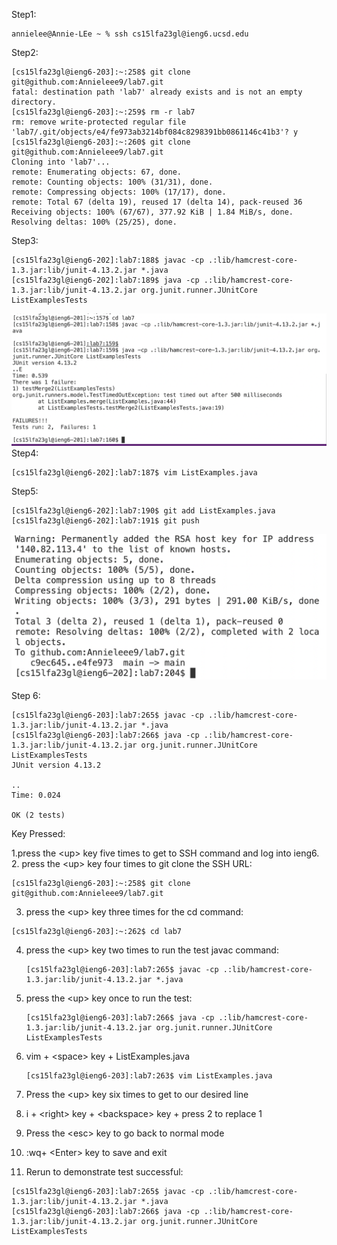 Step1:
```
annielee@Annie-LEe ~ % ssh cs15lfa23gl@ieng6.ucsd.edu
```
Step2:
```
[cs15lfa23gl@ieng6-203]:~:258$ git clone git@github.com:Annieleee9/lab7.git
fatal: destination path 'lab7' already exists and is not an empty directory.
[cs15lfa23gl@ieng6-203]:~:259$ rm -r lab7
rm: remove write-protected regular file 'lab7/.git/objects/e4/fe973ab3214bf084c8298391bb0861146c41b3'? y
[cs15lfa23gl@ieng6-203]:~:260$ git clone git@github.com:Annieleee9/lab7.git
Cloning into 'lab7'...
remote: Enumerating objects: 67, done.
remote: Counting objects: 100% (31/31), done.
remote: Compressing objects: 100% (17/17), done.
remote: Total 67 (delta 19), reused 17 (delta 14), pack-reused 36
Receiving objects: 100% (67/67), 377.92 KiB | 1.84 MiB/s, done.
Resolving deltas: 100% (25/25), done.
```
Step3:
```
[cs15lfa23gl@ieng6-202]:lab7:188$ javac -cp .:lib/hamcrest-core-1.3.jar:lib/junit-4.13.2.jar *.java
[cs15lfa23gl@ieng6-202]:lab7:189$ java -cp .:lib/hamcrest-core-1.3.jar:lib/junit-4.13.2.jar org.junit.runner.JUnitCore ListExamplesTests
```
![Image](step3.png)
Step4:
```
[cs15lfa23gl@ieng6-202]:lab7:187$ vim ListExamples.java
```
Step5:
```
[cs15lfa23gl@ieng6-202]:lab7:190$ git add ListExamples.java
[cs15lfa23gl@ieng6-202]:lab7:191$ git push
```
![Image](step6.png)

Step 6:
```
[cs15lfa23gl@ieng6-203]:lab7:265$ javac -cp .:lib/hamcrest-core-1.3.jar:lib/junit-4.13.2.jar *.java
[cs15lfa23gl@ieng6-203]:lab7:266$ java -cp .:lib/hamcrest-core-1.3.jar:lib/junit-4.13.2.jar org.junit.runner.JUnitCore ListExamplesTests
JUnit version 4.13.2

..
Time: 0.024

OK (2 tests)
```


Key Pressed:

1.press the &lt;up&gt; key five times to get to SSH command and log into ieng6. 
2. press the &lt;up&gt; key four times to git clone the SSH URL:
```
[cs15lfa23gl@ieng6-203]:~:258$ git clone git@github.com:Annieleee9/lab7.git
```
3. press the &lt;up&gt; key three times for the cd command:
```
[cs15lfa23gl@ieng6-203]:~:262$ cd lab7
```
4. press the &lt;up&gt; key two times to run the test javac command:
   ```
   [cs15lfa23gl@ieng6-203]:lab7:265$ javac -cp .:lib/hamcrest-core-1.3.jar:lib/junit-4.13.2.jar *.java
   ```

5. press the &lt;up&gt; key once to run the test:
   ```
   [cs15lfa23gl@ieng6-203]:lab7:266$ java -cp .:lib/hamcrest-core-1.3.jar:lib/junit-4.13.2.jar org.junit.runner.JUnitCore ListExamplesTests
   ```
6. vim + &lt;space&gt; key + ListExamples.java
   ```
   [cs15lfa23gl@ieng6-203]:lab7:263$ vim ListExamples.java
   ```
7. Press the &lt;up&gt; key six times to get to our desired line
8. i + &lt;right&gt; key + &lt;backspace&gt; key + press 2 to replace 1
9. Press the &lt;esc&gt; key to go back to normal mode
10. :wq+ &lt;Enter&gt; key to save and exit
11. Rerun to demonstrate test successful:
 ```
[cs15lfa23gl@ieng6-203]:lab7:265$ javac -cp .:lib/hamcrest-core-1.3.jar:lib/junit-4.13.2.jar *.java
[cs15lfa23gl@ieng6-203]:lab7:266$ java -cp .:lib/hamcrest-core-1.3.jar:lib/junit-4.13.2.jar org.junit.runner.JUnitCore ListExamplesTests
```
    
